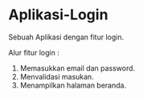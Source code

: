 # Aplikasi-Login
Sebuah Aplikasi dengan fitur login.

Alur fitur login :
1. Memasukkan email dan password.
2. Menvalidasi masukan.
3. Menampilkan halaman beranda.
